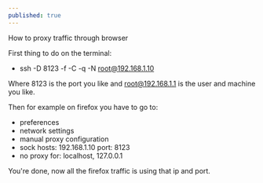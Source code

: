 ```yaml
---
published: true
---
```

How to proxy traffic through browser

First thing to do on the terminal:
- ssh -D 8123 -f -C -q -N root@192.168.1.10

Where 8123 is the port you like and root@192.168.1.1 is the user and machine you like.



Then for example on firefox you have to go to:
- preferences
- network settings
- manual proxy configuration
- sock hosts: 192.168.1.10 port: 8123
- no proxy for: localhost, 127.0.0.1


You're done, now all the firefox traffic is using that ip and port.
